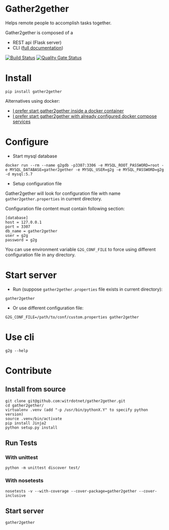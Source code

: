 # Gather2gether

Helps remote people to accomplish tasks together.

Gather2gether is composed of a 
* REST api (Flask server)
* CLI ([full documentation](./doc/g2g_cli_doc.md)) 

[![Build Status](https://travis-ci.org/witrdotnet/gather2gether.svg?branch=master)](https://travis-ci.org/witrdotnet/gather2gether)
[![Quality Gate Status](https://sonarcloud.io/api/project_badges/measure?project=witrdotnet_gather2gether&metric=alert_status)](https://sonarcloud.io/dashboard?id=witrdotnet_gather2gether)

# Install

```
pip install gather2gether
```

Alternatives using docker:

* [I prefer start gather2gether inside a docker container](./virt/docker)
* [I prefer start gather2gether with already configured docker compose services](./virt/docker-compose)

# Configure

* Start mysql database

```
docker run --rm --name g2gdb -p3307:3306 -e MYSQL_ROOT_PASSWORD=root -e MYSQL_DATABASE=gather2gether -e MYSQL_USER=g2g -e MYSQL_PASSWORD=g2g -d mysql:5.7
```

* Setup configuration file

Gather2gether will look for configuration file with name `gather2gether.properties` in current directory.

Configuration file content must contain following section:
```
[database]
host = 127.0.0.1
port = 3307
db_name = gather2gether
user = g2g
password = g2g
```

You can use environment variable `G2G_CONF_FILE` to force using different configuration file in any directory.

# Start server

* Run (suppose `gather2gether.properties` file exists in current directory):

```
gather2gether
```

* Or use different configuration file:

```
G2G_CONF_FILE=/path/to/conf/custom.properties gather2gether
```

# Use cli

```
g2g --help
```

# Contribute

## Install from source

```
git clone git@github.com:witrdotnet/gather2gether.git
cd gather2gether/
virtualenv .venv (add "-p /usr/bin/pythonX.Y" to specify python version)
source .venv/bin/activate
pip install Jinja2
python setup.py install
```

## Run Tests

### With unittest

```
python -m unittest discover test/
```

### With nosetests

```
nosetests -v --with-coverage --cover-package=gather2gether --cover-inclusive
```

## Start server

```
gather2gether
```
